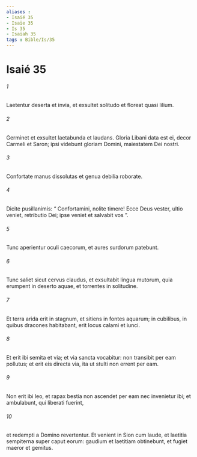 ```yaml
---
aliases : 
- Isaié 35
- Isaïe 35
- Is 35
- Isaiah 35
tags : Bible/Is/35
---
```


# Isaié 35

###### 1
Laetentur deserta et invia, et exsultet solitudo et floreat quasi lilium.
###### 2
Germinet et exsultet laetabunda et laudans. Gloria Libani data est ei, decor Carmeli et Saron; ipsi videbunt gloriam Domini, maiestatem Dei nostri.
###### 3
Confortate manus dissolutas et genua debilia roborate.
###### 4
Dicite pusillanimis: “ Confortamini, nolite timere! Ecce Deus vester, ultio veniet, retributio Dei; ipse veniet et salvabit vos ”.
###### 5
Tunc aperientur oculi caecorum, et aures surdorum patebunt.
###### 6
Tunc saliet sicut cervus claudus, et exsultabit lingua mutorum, quia erumpent in deserto aquae, et torrentes in solitudine.
###### 7
Et terra arida erit in stagnum, et sitiens in fontes aquarum; in cubilibus, in quibus dracones habitabant, erit locus calami et iunci.
###### 8
Et erit ibi semita et via; et via sancta vocabitur: non transibit per eam pollutus; et erit eis directa via, ita ut stulti non errent per eam.
###### 9
Non erit ibi leo, et rapax bestia non ascendet per eam nec invenietur ibi; et ambulabunt, qui liberati fuerint,
###### 10
et redempti a Domino revertentur. Et venient in Sion cum laude, et laetitia sempiterna super caput eorum: gaudium et laetitiam obtinebunt, et fugiet maeror et gemitus.
